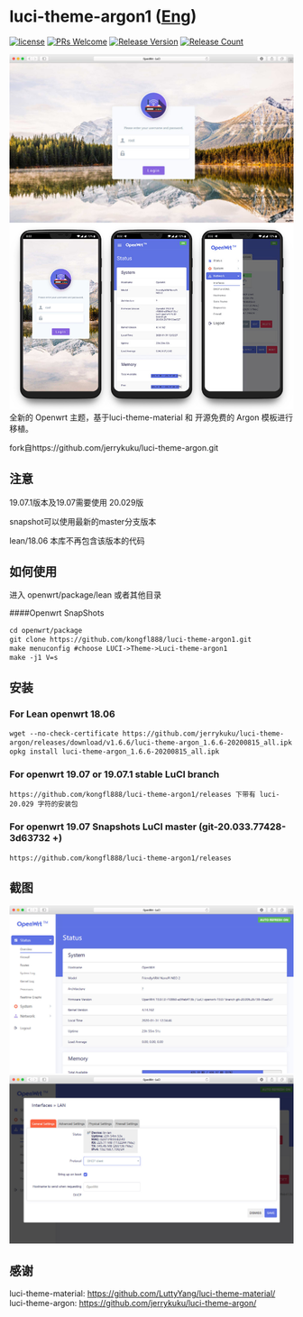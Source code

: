 # luci-theme-argon1 ([Eng](/README.md))

[1]: https://img.shields.io/badge/license-MIT-brightgreen.svg
[2]: /LICENSE
[3]: https://img.shields.io/badge/PRs-welcome-brightgreen.svg
[4]: https://github.com/kongfl888/luci-theme-argon1/pulls
[7]: https://img.shields.io/badge/release-v2.1-blue.svg?
[8]: https://github.com/kongfl888/luci-theme-argon1/releases
[9]: https://img.shields.io/github/downloads/jerrykuku/luci-theme-argon/total
[![license][1]][2]
[![PRs Welcome][3]][4]
[![Release Version][7]][8]
[![Release Count][9]][8]


![](/Screenshots/pc1.jpg)
![](/Screenshots/phone.jpg)
全新的 Openwrt 主题，基于luci-theme-material 和 开源免费的 Argon 模板进行移植。 

fork自https://github.com/jerrykuku/luci-theme-argon.git 

## 注意

19.07.1版本及19.07需要使用 20.029版

snapshot可以使用最新的master分支版本

lean/18.06 本库不再包含该版本的代码

## 如何使用
进入 openwrt/package/lean  或者其他目录

####Openwrt SnapShots
```
cd openwrt/package
git clone https://github.com/kongfl888/luci-theme-argon1.git  
make menuconfig #choose LUCI->Theme->Luci-theme-argon1
make -j1 V=s  
```
## 安装
### For Lean openwrt 18.06
```
wget --no-check-certificate https://github.com/jerrykuku/luci-theme-argon/releases/download/v1.6.6/luci-theme-argon_1.6.6-20200815_all.ipk
opkg install luci-theme-argon_1.6.6-20200815_all.ipk
```

### For openwrt 19.07 or 19.07.1 stable LuCI branch
```
https://github.com/kongfl888/luci-theme-argon1/releases 下带有 luci-20.029 字符的安装包

```

### For openwrt 19.07 Snapshots LuCI master (git-20.033.77428-3d63732 +)
```
https://github.com/kongfl888/luci-theme-argon1/releases
```

## 截图
![](/Screenshots/pc2.jpg)
![](/Screenshots/pc3.jpg)

## 感谢
luci-theme-material: https://github.com/LuttyYang/luci-theme-material/
luci-theme-argon: https://github.com/jerrykuku/luci-theme-argon/
